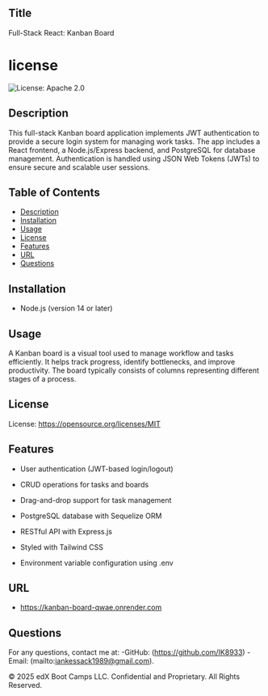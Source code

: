 ## Title
Full-Stack React: Kanban Board

# license 
![License: Apache 2.0](https://img.shields.io/badge/License-MIT-yellow.svg)

## Description
This full-stack Kanban board application implements JWT authentication to provide a secure login system for managing work tasks. The app includes a React frontend, a Node.js/Express backend, and PostgreSQL for database management. Authentication is handled using JSON Web Tokens (JWTs) to ensure secure and scalable user sessions.

## Table of Contents
- [Description](#description)
- [Installation](#installation)
- [Usage](#usage)
- [License](#license)
- [Features](#features)
- [URL](#URL)
- [Questions](#questions)


## Installation
* Node.js (version 14 or later)

## Usage
A Kanban board is a visual tool used to manage workflow and tasks efficiently. It helps track progress, identify bottlenecks, and improve productivity. The board typically consists of columns representing different stages of a process.

## License
License: https://opensource.org/licenses/MIT

## Features
  * User authentication (JWT-based login/logout)

  * CRUD operations for tasks and boards

  * Drag-and-drop support for task management

  * PostgreSQL database with Sequelize ORM

  * RESTful API with Express.js

  * Styled with Tailwind CSS

  * Environment variable configuration using .env

## URL
* https://kanban-board-qwae.onrender.com

## Questions
For any questions, contact me at:
-GitHub: (https://github.com/IK8933)
-Email: (mailto:iankessack1989@gmail.com).

© 2025 edX Boot Camps LLC. Confidential and Proprietary. All Rights Reserved.
